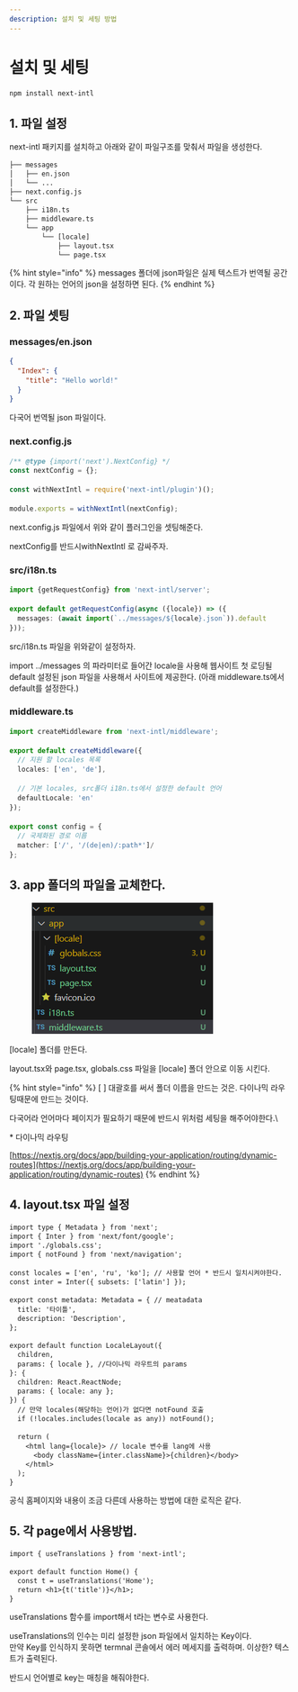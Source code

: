 ```yaml
---
description: 설치 및 세팅 방법
---
```


# 설치 및 세팅

```bash
npm install next-intl
```



## 1. 파일 설정

next-intl 패키지를 설치하고 아래와 같이 파일구조를 맞춰서 파일을 생성한다.

```
├── messages
│   ├── en.json
│   └── ...
├── next.config.js
└── src
    ├── i18n.ts
    ├── middleware.ts
    └── app
        └── [locale]
            ├── layout.tsx
            └── page.tsx
```

{% hint style="info" %}
messages 폴더에 json파일은 실제 텍스트가 번역될 공간이다. 각 원하는 언어의 json을 설정하면 된다.
{% endhint %}



## 2. 파일 셋팅

### messages/en.json

```json
{
  "Index": {
    "title": "Hello world!"
  }
}
```

다국어 번역될 json 파일이다.



### next.config.js

```javascript
/** @type {import('next').NextConfig} */
const nextConfig = {};

const withNextIntl = require('next-intl/plugin')();

module.exports = withNextIntl(nextConfig);

```

next.config.js 파일에서 위와 같이 플러그인을 셋팅해준다.

nextConfig를  반드시withNextIntl 로 감싸주자.



### src/i18n.ts

```typescript
import {getRequestConfig} from 'next-intl/server';
 
export default getRequestConfig(async ({locale}) => ({
  messages: (await import(`../messages/${locale}.json`)).default
}));
```

src/i18n.ts 파일을 위와같이 설정하자.

import ../messages 의 파라미터로 들어간 locale을 사용해 웹사이트 첫 로딩될 default 설정된 json 파일을 사용해서 사이트에 제공한다. (아래  middleware.ts에서 default를 설정한다.)



### middleware.ts

```typescript
import createMiddleware from 'next-intl/middleware';
 
export default createMiddleware({
  // 지원 할 locales 목록
  locales: ['en', 'de'],
 
  // 기본 locales, src폴더 i18n.ts에서 설정한 default 언어
  defaultLocale: 'en'
});
 
export const config = {
  // 국제화된 경로 이름
  matcher: ['/', '/(de|en)/:path*']/
};

```



## 3. app 폴더의 파일을 교체한다.

<figure><img src="../../.gitbook/assets/Image 195.png" alt=""><figcaption></figcaption></figure>

\[locale] 폴더를 만든다.

layout.tsx와 page.tsx, globals.css 파일을 \[locale] 폴더 안으로 이동 시킨다.

{% hint style="info" %}
\[ ] 대괄호를 써서 폴더 이름을 만드는 것은. 다이나믹 라우팅때문에 만드는 것이다.

다국어라 언어마다 페이지가 필요하기  때문에 반드시 위처럼 세팅을 해주어야한다.\


&#x20;\* 다이나믹  라우팅

[https://nextjs.org/docs/app/building-your-application/routing/dynamic-routes](https://nextjs.org/docs/app/building-your-application/routing/dynamic-routes)
{% endhint %}



## 4. layout.tsx 파일 설정

```tsx
import type { Metadata } from 'next';
import { Inter } from 'next/font/google';
import './globals.css';
import { notFound } from 'next/navigation';

const locales = ['en', 'ru', 'ko']; // 사용할 언어 * 반드시 일치시켜야한다.
const inter = Inter({ subsets: ['latin'] });

export const metadata: Metadata = { // meatadata
  title: '타이틀',
  description: 'Description',
};

export default function LocaleLayout({
  children,
  params: { locale }, //다이나믹 라우트의 params
}: {
  children: React.ReactNode;
  params: { locale: any };
}) {
  // 만약 locales(해당하는 언어)가 없다면 notFound 호출
  if (!locales.includes(locale as any)) notFound();

  return (
    <html lang={locale}> // locale 변수를 lang에 사용
      <body className={inter.className}>{children}</body>
    </html>
  );
}
```

공식 홈페이지와 내용이 조금 다른데 사용하는 방법에 대한 로직은 같다.



## 5. 각  page에서 사용방법.

```tsx
import { useTranslations } from 'next-intl';

export default function Home() {
  const t = useTranslations('Home');
  return <h1>{t('title')}</h1>;
}
```

useTranslations 함수를 import해서 t라는 변수로 사용한다.

useTranslations의 인수는 미리 설정한 json 파일에서 일치하는 Key이다.\
만약 Key를 인식하지 못하면 termnal 콘솔에서 에러 메세지를 출력하며. 이상한? 텍스트가 출력된다.

반드시 언어별로  key는 매칭을 해줘야한다.

